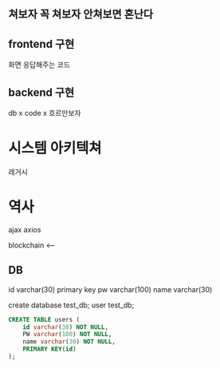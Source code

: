 ## 쳐보자 꼭 쳐보자 안쳐보면 혼난다

## frontend 구현

화면 응답해주는 코드

## backend 구현

db x
code x 흐르만보자

# 시스템 아키텍쳐

레거시

# 역사

ajax axios

blockchain <--

## DB

id varchar(30) primary key
pw varchar(100)
name varchar(30)

create database test_db;
user test_db;

```sql
CREATE TABLE users (
    id varchar(30) NOT NULL,
    PW varchar(100) NOT NULL,
    name varchar(30) NOT NULL,
    PRIMARY KEY(id)
);
```
